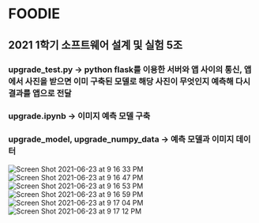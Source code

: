 # FOODIE
## 2021 1학기 소프트웨어 설계 및 실험 5조
### upgrade_test.py -> python flask를 이용한 서버와 앱 사이의 통신, 앱에서 사진을 받으면 이미 구축된 모델로 해당 사진이 무엇인지 예측해 다시 결과를 앱으로 전달
### upgrade.ipynb -> 이미지 예측 모델 구축
### upgrade_model, upgrade_numpy_data -> 예측 모델과 이미지 데이터
![Screen Shot 2021-06-23 at 9 16 33 PM](https://user-images.githubusercontent.com/28686334/123094800-4a1c7b80-d468-11eb-83c0-327a00b38df4.png)![Screen Shot 2021-06-23 at 9 16 47 PM](https://user-images.githubusercontent.com/28686334/123094826-51dc2000-d468-11eb-861e-a80315c7361c.png)
![Screen Shot 2021-06-23 at 9 16 53 PM](https://user-images.githubusercontent.com/28686334/123094848-56083d80-d468-11eb-85dc-e992dfdd3d07.png)
![Screen Shot 2021-06-23 at 9 16 59 PM](https://user-images.githubusercontent.com/28686334/123094869-59032e00-d468-11eb-97f8-21f83a709d27.png)
![Screen Shot 2021-06-23 at 9 17 04 PM](https://user-images.githubusercontent.com/28686334/123094880-5bfe1e80-d468-11eb-82ad-36ae209eaaee.png)
![Screen Shot 2021-06-23 at 9 17 12 PM](https://user-images.githubusercontent.com/28686334/123094895-60c2d280-d468-11eb-8c16-8f24d87af8d0.png)

